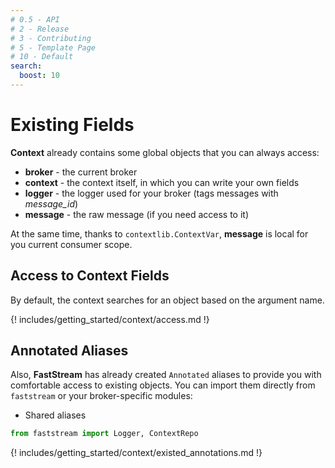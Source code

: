 ```yaml
---
# 0.5 - API
# 2 - Release
# 3 - Contributing
# 5 - Template Page
# 10 - Default
search:
  boost: 10
---
```


# Existing Fields

**Context** already contains some global objects that you can always access:

* **broker** - the current broker
* **context** - the context itself, in which you can write your own fields
* **logger** - the logger used for your broker (tags messages with *message_id*)
* **message** - the raw message (if you need access to it)

At the same time, thanks to `contextlib.ContextVar`, **message** is local for you current consumer scope.

## Access to Context Fields

By default, the context searches for an object based on the argument name.

{! includes/getting_started/context/access.md !}

## Annotated Aliases

Also, **FastStream** has already created `Annotated` aliases to provide you with comfortable access to existing objects. You can import them directly from `faststream` or your broker-specific modules:

* Shared aliases

```python
from faststream import Logger, ContextRepo
```

{! includes/getting_started/context/existed_annotations.md !}
